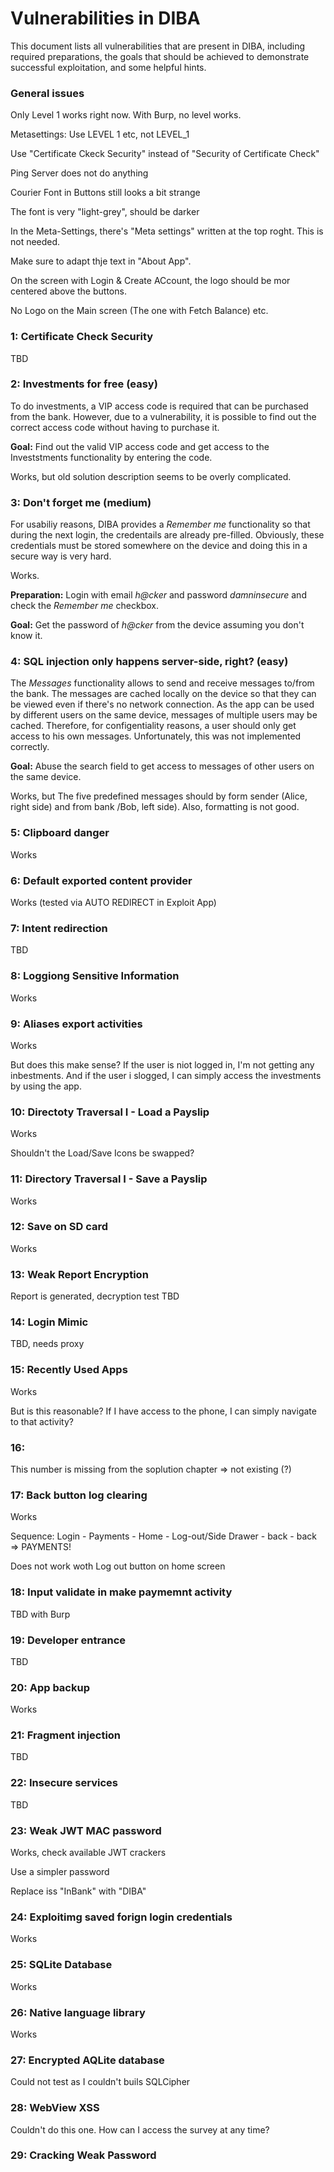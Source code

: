 # Vulnerabilities in DIBA

This document lists all vulnerabilities that are present in DIBA, including required preparations, the goals that should be achieved to demonstrate successful exploitation, and some helpful hints.

### General issues

Only Level 1 works right now. With Burp, no level works.

Metasettings: Use LEVEL 1 etc, not LEVEL_1

Use "Certificate Ckeck Security" instead of "Security of Certificate Check"

Ping Server does not do anything

Courier Font in Buttons still looks a bit strange

The font is very "light-grey", should be darker

In the Meta-Settings, there's "Meta settings" written at the top roght. This is not needed.

Make sure to adapt thje text in "About App".

On the screen with Login & Create ACcount, the logo should be mor centered above the buttons.

No Logo on the Main screen (The one with Fetch Balance) etc.

### 1: Certificate Check Security

TBD

### 2: Investments for free (easy)
To do investments, a VIP access code is required that can be purchased from the bank. However, due to a vulnerability, it is possible to find out the correct access code without having to purchase it.

**Goal:** Find out the valid VIP access code and get access to the Investstments functionality by entering the code.

Works, but old solution description seems to be overly complicated.

### 3: Don't forget me (medium)
For usabiliy reasons, DIBA provides a *Remember me* functionality so that during the next login, the credentails are already pre-filled. Obviously, these credentials must be stored somewhere on the device and doing this in a secure way is very hard.

Works.

**Preparation:** Login with email *h@cker* and password *damninsecure* and check the *Remember me* checkbox.

**Goal:** Get the password of *h@cker* from the device assuming you don't know it.

### 4: SQL injection only happens server-side, right? (easy)
The *Messages* functionality allows to send and receive messages to/from the bank. The messages are cached locally on the device so that they can be viewed even if there's no network connection. As the app can be used by different users on the same device, messages of multiple users may be cached. Therefore, for configentiality reasons, a user should only get access to his own messages. Unfortunately, this was not implemented correctly.

**Goal:** Abuse the search field to get access to messages of other users on the same device.

Works, but The five predefined messages should by form sender (Alice, right side) and from bank /Bob, left side).
Also, formatting is not good.

### 5: Clipboard danger

Works

### 6: Default exported content provider

Works (tested via AUTO REDIRECT in Exploit App)

### 7: Intent redirection

TBD

### 8: Loggiong Sensitive Information

Works

### 9: Aliases export activities

Works

But does this make sense? If the user is niot logged in, I'm not getting any inbestments. And if the user i slogged, I can simply access the investments by using the app.

### 10: Directoty Traversal I - Load a Payslip

Works

Shouldn't the Load/Save Icons be swapped?

### 11: Directory Traversal I - Save a Payslip

Works

### 12: Save on SD card

Works

### 13: Weak Report Encryption

Report is generated, decryption test TBD

### 14: Login Mimic

TBD, needs proxy

### 15: Recently Used Apps

Works

But is this reasonable? If I have access to the phone, I can simply navigate to that activity?

### 16:

This number is missing from the soplution chapter => not existing (?)

### 17: Back button log clearing

Works

Sequence: Login - Payments - Home - Log-out/Side Drawer - back - back => PAYMENTS!

Does not work woth Log out button on home screen

### 18: Input validate in make paymemnt activity

TBD with Burp

### 19: Developer entrance

TBD

### 20: App backup

Works

### 21: Fragment injection

TBD

### 22: Insecure services

TBD

### 23: Weak JWT MAC password

Works, check available JWT crackers

Use a simpler password

Replace iss "InBank" with "DIBA"

### 24: Exploitimg saved forign login credentials

Works

### 25: SQLite Database

Works

### 26: Native language library

Works

### 27: Encrypted AQLite database

Could not test as I couldn't buils SQLCipher

### 28: WebView XSS

Couldn't do this one. How can I access the survey at any time?

### 29: Cracking Weak Password









